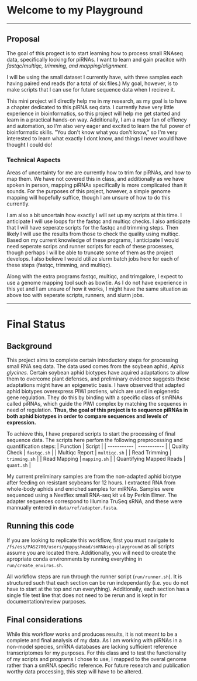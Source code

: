 # Welcome to my Playground
--------
## Proposal 
The goal of this progect is to start learning how to process small RNAseq data, specifically looking for piRNAs. I want to learn and gain pracitce with *fastqc/multiqc, trimming, and mapping/alignment.*

I will be using the small dataset I currently have, with three samples each having paired end reads (for a total of six files.) My goal, however, is to make scripts that I can use for future sequence data when I recieve it. 

This mini project will directly help me in my research, as my goal is to have a chapter dedicated to this piRNA seq data. I currently have very little experience in bioinformatics, so this project will help me get started and learn in a practical hands-on way. Additionally, I am a major fan of effiency and automation, so I'm also very eager and excited to learn the full power of bioinformatic skills. "You don't know what you don't know," so I'm very interested to learn what exactly I dont know, and things I never would have thought I could do!

### Technical Aspects

Areas of uncertainty for me are currently how to trim for piRNAs, and how to map them. We have not covered this in class, and additionally as we have spoken in person, mapping piRNAs specifically is more complicated than it sounds. For the purposes of this project, however, a simple genome mapping will hopefully suffice, though I am unsure of how to do this currently. 

I am also a bit uncertain how exactly I will set up my scripts at this time. I anticipate I will use loops for the fastqc and multiqc checks. I also anticipate that I will have seperate scripts for the fastqc and trimming steps. Then likely I will use the results from those to check the quality using multiqc. Based on my current knowledge of these programs, I anticipate I would need seperate scrips and runner scripts for each of these processes, though perhaps I will be able to truncate some of them as the project develops. I also believe I would utilize slurm batch jobs here for each of these steps (fastqc, trimming, and multiqc).

Along with the extra programs fastqc, multiqc, and trimgalore, I expect to use a genome mapping tool such as bowtie. As I do not have experience in this yet and I am unsure of how it works, I might have the same situation as above too with seperate scripts, runners, and slurm jobs. 

------------
# Final Status
## Background
This project aims to complete certain introductory steps for processing small RNA seq data. The data used comes from the soybean aphid, *Aphis glycines*. Certain soybean aphid biotypes have aquired adaptations to allow them to overcome plant defenses, and preliminary evidence suggests these adaptations might have an epigenetic basis. I have observed that adapted aphid biotypes overexpress PIWI protiens, which are used in epigenetic gene regulation. They do this by binding with a specific class of smRNAs called piRNAs, which guide the PIWI complex by matching the sequenes in need of regulation. **Thus, the goal of this project is to sequence piRNAs in both aphid biotypes in order to compare sequences and levels of expression.**

To achieve this, I have prepared scripts to start the processing of final sequence data. The scripts here perfom the following preprocessing and quantification steps:
| Function                 | Script         |
| -----------              | -----------    |
| Quality Check            | `fastqc.sh`    |
| Multiqc Report           | `multiqc.sh`   |
| Read Trimming            | `trimming.sh`  |
| Read Mapping             | `mapping.sh`   |
| Quantifying Mapped Reads | `quant.sh`     |

My current preliminary samples are from the non-adapted aphid biotype after feeding on resistant soybeans for 12 hours. I extracted RNA from whole-body aphids and enriched samples for miRNAs. Samples were sequenced using a Nextflex small RNA-seq kit v4 by Perkin Elmer. The adapter sequences correspond to Illumina TruSeq sRNA, and these were mannually entered in `data/ref/adapter.fasta`.  

## Running this code
If you are looking to replicate this workflow, first you must navigate to `/fs/ess/PAS2700/users/guppyshead/smRNAseq-playground` as all scripts assume you are located there. Additionally, you will need to create the apropriate conda environments by running everything in `run/create_enviros.sh`. 

All workflow steps are run through the runner script (`run/runner.sh`). It is structured such that each section can be run independantly (i.e. you do not have to start at the top and run everything). Additionally, each section has a single file test line that does not need to be rerun and is kept in for documentation/review purposes. 

## Final considerations
While this workflow works and produces results, it is not meant to be a complete and final analysis of my data. As I am working with piRNAs in a non-model species, smRNA databases are lacking sufficient reference transcriptomes for my purposes. For this class and to test the functionality of my scripts and programs I chose to use, I mapped to the overal genome rather than a smRNA specific reference. For future research and publication worthy data processing, this step will have to be altered. 